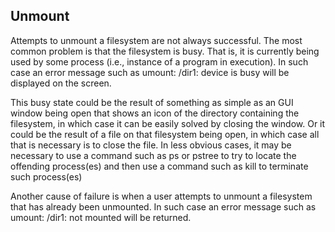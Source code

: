 ## Unmount ##
Attempts to unmount a filesystem are not always successful. The most common problem is that the filesystem is busy. That is, it is currently being used by some process (i.e., instance of a program in execution). In such case an error message such as umount: /dir1: device is busy will be displayed on the screen. 

This busy state could be the result of something as simple as an GUI window being open that shows an icon of the directory containing the filesystem, in which case it can be easily solved by closing the window. Or it could be the result of a file on that filesystem being open, in which case all that is necessary is to close the file. In less obvious cases, it may be necessary to use a command such as ps or pstree to try to locate the offending process(es) and then use a command such as kill to terminate such process(es)

Another cause of failure is when a user attempts to unmount a filesystem that has already been unmounted. In such case an error message such as umount: /dir1: not mounted will be returned.
